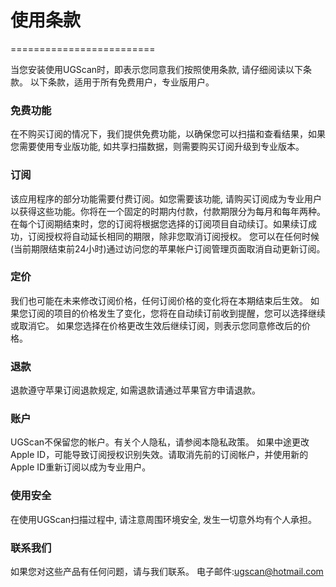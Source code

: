 # 使用条款
=========================

当您安装使用UGScan时，即表示您同意我们按照使用条款, 请仔细阅读以下条款。
以下条款，适用于所有免费用户，专业版用户。

### 免费功能
在不购买订阅的情况下，我们提供免费功能，以确保您可以扫描和查看结果，如果您需要使用专业版功能, 如共享扫描数据，则需要购买订阅升级到专业版本。

### 订阅
该应用程序的部分功能需要付费订阅。如您需要该功能, 请购买订阅成为专业用户以获得这些功能。你将在一个固定的时期内付款，付款期限分为每月和每年两种。
在每个订阅期结束时，您的订阅将根据您选择的订阅项目自动续订。如果续订成功，订阅授权将自动延长相同的期限，除非您取消订阅授权。
您可以在任何时候(当前期限结束前24小时)通过访问您的苹果帐户订阅管理页面取消自动更新订阅。

### 定价
我们也可能在未来修改订阅价格，任何订阅价格的变化将在本期结束后生效。
如果您订阅的项目的价格发生了变化，您将在自动续订前收到提醒，您可以选择继续或取消它。
如果您选择在价格更改生效后继续订阅，则表示您同意修改后的价格。

### 退款
退款遵守苹果订阅退款规定, 如需退款请通过苹果官方申请退款。

### 账户
UGScan不保留您的帐户。有关个人隐私，请参阅本隐私政策。
如果中途更改Apple ID，可能导致订阅授权识别失效。请取消先前的订阅帐户，并使用新的Apple ID重新订阅以成为专业用户。

### 使用安全
在使用UGScan扫描过程中, 请注意周围环境安全, 发生一切意外均有个人承担。

### 联系我们
如果您对这些产品有任何问题，请与我们联系。
电子邮件:ugscan@hotmail.com